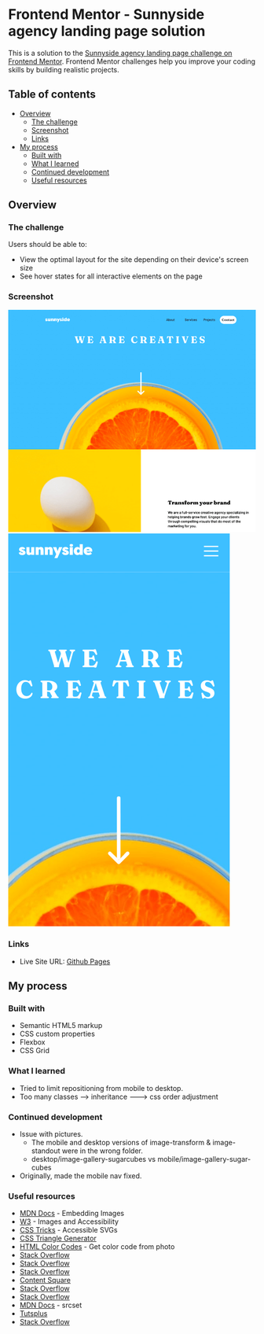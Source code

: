 # Frontend Mentor - Sunnyside agency landing page solution

This is a solution to the [Sunnyside agency landing page challenge on Frontend Mentor](https://www.frontendmentor.io/challenges/sunnyside-agency-landing-page-7yVs3B6ef). Frontend Mentor challenges help you improve your coding skills by building realistic projects.

## Table of contents

- [Overview](#overview)
  - [The challenge](#the-challenge)
  - [Screenshot](#screenshot)
  - [Links](#links)
- [My process](#my-process)
  - [Built with](#built-with)
  - [What I learned](#what-i-learned)
  - [Continued development](#continued-development)
  - [Useful resources](#useful-resources)

## Overview

### The challenge

Users should be able to:

- View the optimal layout for the site depending on their device's screen size
- See hover states for all interactive elements on the page

### Screenshot

![](./sunnyside-desktop.png)
![](./sunnyside-mobile.png)

### Links

- Live Site URL: [Github Pages](https://jdegand.github.io/sunnyside-agency-landing-page)

## My process

### Built with

- Semantic HTML5 markup
- CSS custom properties
- Flexbox
- CSS Grid


### What I learned

- Tried to limit repositioning from mobile to desktop.
- Too many classes -->  inheritance ---> css order adjustment

### Continued development

- Issue with pictures.  
  - The mobile and desktop versions of image-transform & image-standout were in the wrong folder.
  - desktop/image-gallery-sugarcubes vs mobile/image-gallery-sugar-cubes
- Originally, made the mobile nav fixed.

### Useful resources

- [MDN Docs](https://developer.mozilla.org/en-US/docs/Learn/HTML/Multimedia_and_embedding/Images_in_HTML) - Embedding Images
- [W3](https://www.w3.org/WAI/tutorials/images/decorative/) - Images and Accessibility
- [CSS Tricks](https://css-tricks.com/accessible-svgs/) - Accessible SVGs
- [CSS Triangle Generator](http://apps.eky.hk/css-triangle-generator/)
- [HTML Color Codes](https://html-color-codes.info/colors-from-image/#) - Get color code from photo
- [Stack Overflow](https://stackoverflow.com/questions/2481350/how-to-get-scrollbar-position-with-javascript)
- [Stack Overflow](https://stackoverflow.com/questions/40871127/can-i-use-css-calc-within-javascript)
- [Stack Overflow](https://stackoverflow.com/questions/44679794/position-fixed-on-chrome-mobile-causing-element-to-move-on-scroll-up-down)
- [Content Square](https://contentsquare.com/blog/the-3-golden-rules-of-sticky-menu-navigation/)
- [Stack Overflow](https://stackoverflow.com/questions/41446540/changing-the-position-of-div-on-scroll)
- [Stack Overflow](https://stackoverflow.com/questions/52438288/using-vanilla-javascript-to-detect-scroll-to-help-make-change-to-navigation-css)
- [MDN Docs](https://developer.mozilla.org/en-US/docs/Learn/HTML/Multimedia_and_embedding/Responsive_images) - srcset
- [Tutsplus](https://webdesign.tutsplus.com/tutorials/quick-tip-how-to-use-html5-picture-for-responsive-images--cms-21015)
- [Stack Overflow](https://stackoverflow.com/questions/45383042/reverse-order-of-columns-in-css-grid-layout)
